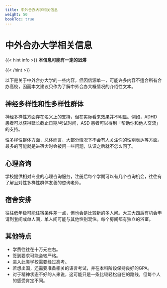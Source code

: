 ```yaml
---
title: 中外合办大学相关信息
weight: 50
bookToc: true
---
```


# 中外合办大学相关信息

{{< hint info >}}
**本信息可能有一定的迟滞**

{{< /hint >}}

以下是关于中外合办大学的一些内容，但因信源单一，可能许多内容不适合所有合办高校，因而本文建议只作为了解中外合办大概情况的介绍性文本。

## 神经多样性和性多样性群体

神经多样性方面存在名义上的支持，但在实际看来效果并不明显。例如，ADHD 患者可以获得延长截止日期/考试时间，ASD 患者可以得到「帮助你和他人交流」的支持。

性多样性群体方面，总体而言，大部分情况下不会有人关注你的性别表达等方面。最多的可能就是进宿舍时会被问一些问题，认识之后就不怎么问了。

## 心理咨询

学校提供相对专业的心理咨询服务，注册后每个学期可以有几个咨询机会，往往有了解且对性多样性群体友善的咨询老师。

## 宿舍安排

往往低年级可能住宿条件差一点，但也会是比较新的多人间。大三大四后有机会申请到套间或单人间，单人间可能与其他性别混住。每个房间都有独立的浴室。

## 其他特点

- 学费往往在十万元左右。
- 签到要求可能会较严格。
- 进入此类学校需要经过高考。
- 若想出国，还需要准备相关的语言考试，并在本科阶段保持良好的GPA。
- 对于精神状态不好的人来说，这可能只是一条比较轻松自在的路线，但每个人的感受肯定不同。